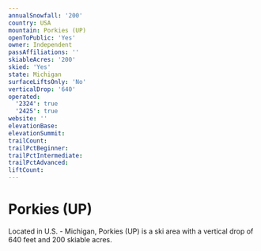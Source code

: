 ```yaml
---
annualSnowfall: '200'
country: USA
mountain: Porkies (UP)
openToPublic: 'Yes'
owner: Independent
passAffiliations: ''
skiableAcres: '200'
skied: 'Yes'
state: Michigan
surfaceLiftsOnly: 'No'
verticalDrop: '640'
operated:
  '2324': true
  '2425': true
website: ''
elevationBase:
elevationSummit:
trailCount:
trailPctBeginner:
trailPctIntermediate:
trailPctAdvanced:
liftCount:
---
```



# Porkies (UP)

Located in U.S. - Michigan, Porkies (UP) is a ski area with a vertical drop of 640 feet and 200 skiable acres.
